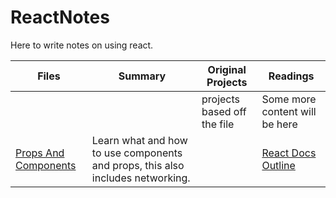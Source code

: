 # ReactNotes

Here to write notes on using react. <b>

| Files | Summary | Original Projects | Readings |
| ---------------- | ------------------------------------------- | -------------- | --------------------------- |
| | | projects based off the file | Some more content will be here |
| <a href="https://github.com/chakane3/ReactNotes/tree/main/Components%2BProps">Props And Components</a> | Learn what and how to use components and props, this also includes networking. |  | <a href="https://github.com/chakane3/ReactNotes/tree/main/React_Doc_Notes/Main_Concepts">React Docs Outline</a> |

